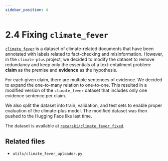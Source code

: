 ```yaml
---
sidebar_position: 4
---
```


# 2.4 Fixing `climate_fever`

[`climate_fever`](https://huggingface.co/datasets/climate_fever) is a dataset of climate-related documents that have been annotated with labels related to fact-checking and misinformation. However, in the `climate-plus` project, we decided to modify the dataset to remove redundancy and keep only the essentials of a text-entailment problem: **claim** as the premise and **evidence** as the hypothesis.

For each given claim, there are multiple sentences of evidence. We decided to expand the one-to-many relation to one-to-one. This resulted in a modified version of the `climate_fever` dataset that includes only one evidence sentence per claim.

We also split the dataset into train, validation, and test sets to enable proper evaluation of the climate-plus model. The modified dataset was then pushed to the Hugging Face like last time.

The dataset is available at [`rexarski/climate_fever_fixed`](https://huggingface.co/datasets/rexarski/climate_fever_fixed).

## Related files

- `utils/climate_fever_uploader.py`
